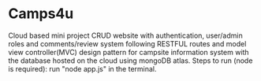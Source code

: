 # Camps4u
Cloud based mini project
CRUD website with authentication, user/admin roles and comments/review system following RESTFUL routes and model view controller(MVC) design pattern for campsite information system with the database hosted on the cloud using mongoDB atlas.
Steps to run (node is required):
run "node app.js" in the terminal.
